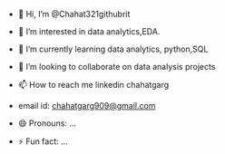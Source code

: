 - 👋 Hi, I’m @Chahat321githubrit
- 👀 I’m interested in data analytics,EDA.
- 🌱 I’m currently learning data analytics, python,SQL
- 💞️ I’m looking to collaborate on data analysis projects
- 📫 How to reach me linkedin chahatgarg
- email id: chahatgarg909@gmail.com



- 😄 Pronouns: ...
- ⚡ Fun fact: ...

<!---
Chahat321githubrit/Chahat321githubrit is a ✨ special ✨ repository because its `README.md` (this file) appears on your GitHub profile.
You can click the Preview link to take a look at your changes.
--->
